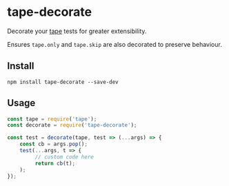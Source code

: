 # tape-decorate

Decorate your [tape](https://github.com/substack/tape) tests for greater extensibility.

Ensures `tape.only` and `tape.skip` are also decorated to preserve behaviour.

## Install

```
npm install tape-decorate --save-dev
```

## Usage

```js
const tape = require('tape');
const decorate = require('tape-decorate');

const test = decorate(tape, test => (...args) => { 
    const cb = args.pop();      
    test(...args, t => {
         // custom code here
         return cb(t);
    );
});
```
